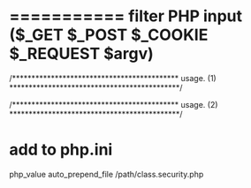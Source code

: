===========
filter PHP input  ($_GET $_POST $_COOKIE $_REQUEST $argv)
===========


/*******************************************
usage. (1)
********************************************/
<?php
require_once('class.security.php');

//code here
?>



/*******************************************
usage. (2)
********************************************/
# add to php.ini
php_value auto_prepend_file /path/class.security.php

